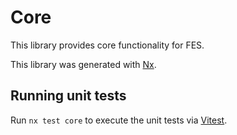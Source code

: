 # Core

This library provides core functionality for FES.

This library was generated with [Nx](https://nx.dev).

## Running unit tests

Run `nx test core` to execute the unit tests via [Vitest](https://vitest.dev/).

